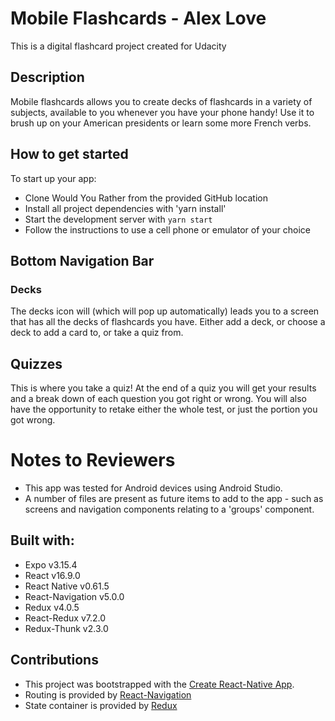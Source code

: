 # Mobile Flashcards - Alex Love

This is a digital flashcard project created for Udacity

## Description

Mobile flashcards allows you to create decks of flashcards in a variety of subjects, available to you whenever you have your phone handy! Use it to brush up on your American presidents or learn some more French verbs. 

## How to get started

To start up your app:
* Clone Would You Rather from the provided GitHub location
* Install all project dependencies with 'yarn install'
* Start the development server with `yarn start`
* Follow the instructions to use a cell phone or emulator of your choice

## Bottom Navigation Bar

### Decks
  The decks icon will (which will pop up automatically) leads you to a screen that has all the decks of flashcards you have. Either add a deck, or choose a deck to add a card to, or take a quiz from.

## Quizzes

This is where you take a quiz! At the end of a quiz you will get your results and a break down of each question you got right or wrong. You will also have the opportunity to retake either the whole test, or just the portion you got wrong.

# Notes to Reviewers
* This app was tested for Android devices using Android Studio.
* A number of files are present as future items to add to the app - such as screens and navigation components relating to a 'groups' component.

## Built with:

* Expo v3.15.4
* React v16.9.0
* React Native v0.61.5
* React-Navigation v5.0.0
* Redux v4.0.5
* React-Redux v7.2.0
* Redux-Thunk v2.3.0


## Contributions

* This project was bootstrapped with the [Create React-Native App](https://github.com/react-community/create-react-native-app).
* Routing is provided by [React-Navigation](https://reactnavigation.org/)
* State container is provided by [Redux](https://redux.js.org/)
